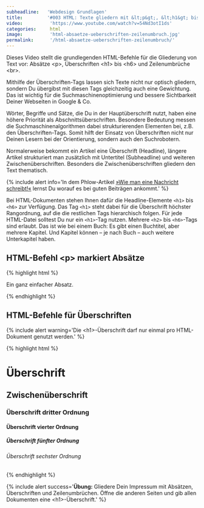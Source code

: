 ```yaml
---
subheadline:   'Webdesign Grundlagen'
title:         '#003 HTML: Texte gliedern mit &lt;p&gt;, &lt;h1&gt; bis &lt;h6&gt; und &lt;br&gt;'
video:          'https://www.youtube.com/watch?v=54Nd3otI1ds'
categories:     html
image:          'html-absaetze-ueberschriften-zeilenumbruch.jpg'
permalink:      '/html-absaetze-ueberschriften-zeilenumbruch/'
---
```

Dieses Video stellt die grundlegenden HTML-Befehle für die Gliederung von Text vor: Absätze &lt;p&gt;, Überschriften &lt;h1&gt; bis &lt;h6&gt; und Zeilenumbrüche &lt;br&gt;.
<!--more-->

Mithilfe der Überschriften-Tags lassen sich Texte nicht nur optisch gliedern, sondern Du übergibst mit diesen Tags gleichzeitig auch eine Gewichtung. Das ist wichtig für die Suchmaschinenoptimierung und bessere Sichtbarkeit Deiner Webseiten in Google & Co.

Wörter, Begriffe und Sätze, die Du in der Hauptüberschrift nutzt, haben eine höhere Priorität als Abschnittsüberschriften. Beson­dere Bedeutung messen die Suchmaschinenalgorithmen dabei strukturierenden Ele­menten bei, z.B. den Überschriften-Tags. Somit hilft der Einsatz von Überschriften nicht nur Deinen Lesern bei der Orientierung, sondern auch den Suchrobotern.

Normalerweise bekommt ein Artikel eine Überschrift (Headline), längere Artikel strukturiert man zusätzlich mit Untertitel (Subheadline) und weiteren Zwischenüber­schriften. Besonders die Zwischenüberschriften gliedern den Text thematisch.

{% include alert info='In dem Phlow-Artikel <a href="http://magazin.phlow.de/text/meldung-nachricht-news/">»Wie man eine Nachricht schreibt!«</a> lernst Du worauf es bei guten Beiträgen ankommt.' %}

Bei HTML-Dokumenten stehen Ihnen dafür die Headline-Elemente `<h1>` bis `<h6>` zur Verfügung. Das Tag `<h1>` steht dabei für die Überschrift höchster Rangordnung, auf die die restlichen Tags hierarchisch folgen. Für jede HTML-Datei solltest Du nur ein `<h1>`-Tag nutzen. Mehrere `<h2>` bis `<h6>`-Tags sind erlaubt. Das ist wie bei einem Buch: Es gibt einen Buchtitel, aber mehrere Kapitel. Und Kapitel können – je nach Buch – auch weitere Unterkapitel haben.




## HTML-Befehl &lt;p&gt; markiert Absätze

{% highlight html %}
<p>Ein ganz einfacher Absatz.</p>
{% endhighlight %}

## HTML-Befehle für Überschriften

{% include alert warning='Die &lt;h1&gt;-Überschrift darf nur einmal pro HTML-Dokument genutzt werden.' %}

{% highlight html %}
<h1>Überschrift</h1>
<h2>Zwischenüberschrift</h2>
<h3>Überschrift dritter Ordnung</h3>
<h4>Überschrift vierter Ordnung</h4>
<h5>Überschrift fünfter Ordnung</h5>
<h6>Überschrift sechster Ordnung</h6>
{% endhighlight %}



{% include alert success='**Übung:** Gliedere Dein Impressum mit Absätzen, Überschriften und Zeilenumbrüchen. Öffne die anderen Seiten und gib allen Dokumenten eine &lt;h1&gt;-Überschrift.' %}
